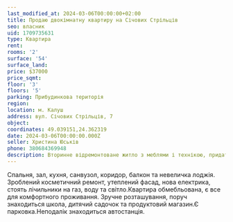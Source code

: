 ```yaml
---
last_modified_at: 2024-03-06T00:00:00+02:00
title: Продаю двокімнатну квартиру на Січових Стрільців
seo: власник
uid: 1709735631
type: Квартира
rent:
rooms: '2'
surface: '54'
surface_land:
price: $37000
price_sqmt:
floor: '3'
floors: '5'
parking: Прибудинкова територія
region:
location: м. Калуш
address: вул. Січових Стрільців, 7
object:
coordinates: 49.039151,24.362319
date: 2024-03-06T00:00:00.000Z
seller: Христина Юськів
phone: 380684369948
description: Вторинне відремонтоване житло з меблями і технікою, придатне і готове для проживання
---
```


Спальня, зал, кухня, санвузол, коридор, балкон та невеличка лоджія. Зроблений косметичний ремонт, утеплений фасад, нова електрика, стоять лічильники на газ, воду та світло.Квартира обмебльована, є все для комфортного проживання. Зручне розташування, поруч знаходиться школа, дитячий садочок та продуктовий магазин.Є парковка.Неподалік знаходиться автостанція.
